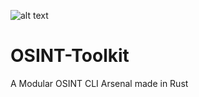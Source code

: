  ![alt text](https://cdn.statically.io/gh/Sudo-Ivan/MyWebsite-Assets/main/images/logo/titanosint.png)

# OSINT-Toolkit
A Modular OSINT CLI Arsenal made in Rust
